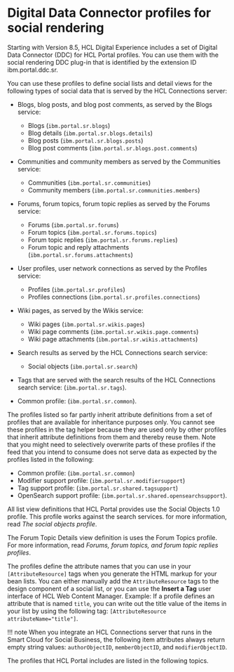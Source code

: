 # Digital Data Connector profiles for social rendering

Starting with Version 8.5, HCL Digital Experience includes a set of Digital Data Connector \(DDC\) for HCL Portal profiles. You can use them with the social rendering DDC plug-in that is identified by the extension ID ibm.portal.ddc.sr.

You can use these profiles to define social lists and detail views for the following types of social data that is served by the HCL Connections server:

-   Blogs, blog posts, and blog post comments, as served by the Blogs service:
    -   Blogs \(`ibm.portal.sr.blogs`\)
    -   Blog details \(`ibm.portal.sr.blogs.details`\)
    -   Blog posts \(`ibm.portal.sr.blogs.posts`\)
    -   Blog post comments \(`ibm.portal.sr.blogs.post.comments`\)
-   Communities and community members as served by the Communities service:
    -   Communities \(`ibm.portal.sr.communities`\)
    -   Community members \(`ibm.portal.sr.communities.members`\)
-   Forums, forum topics, forum topic replies as served by the Forums service:
    -   Forums \(`ibm.portal.sr.forums`\)
    -   Forum topics \(`ibm.portal.sr.forums.topics`\)
    -   Forum topic replies \(`ibm.portal.sr.forums.replies`\)
    -   Forum topic and reply attachments \(`ibm.portal.sr.forums.attachments`\)
-   User profiles, user network connections as served by the Profiles service:
    -   Profiles \(`ibm.portal.sr.profiles`\)
    -   Profiles connections \(`ibm.portal.sr.profiles.connections`\)
-   Wiki pages, as served by the Wikis service:
    -   Wiki pages \(`ibm.portal.sr.wikis.pages`\)
    -   Wiki page comments \(`ibm.portal.sr.wikis.page.comments`\)
    -   Wiki page attachments \(`ibm.portal.sr.wikis.attachments`\)
-   Search results as served by the HCL Connections search service:
    -   Social objects \(`ibm.portal.sr.search`\)
-   Tags that are served with the search results of the HCL Connections search service: \(`ibm.portal.sr.tags`\).

-   Common profile: \(`ibm.portal.sr.common`\).

The profiles listed so far partly inherit attribute definitions from a set of profiles that are available for inheritance purposes only. You cannot see these profiles in the tag helper because they are used only by other profiles that inherit attribute definitions from them and thereby reuse them. Note that you might need to selectively overwrite parts of these profiles if the feed that you intend to consume does not serve data as expected by the profiles listed in the following:

-   Common profile: \(`ibm.portal.sr.common`\)
-   Modifier support profile: \(`ibm.portal.sr.modifiersupport`\)
-   Tag support profile: \(`ibm.portal.sr.shared.tagsupport`\)
-   OpenSearch support profile: \(`ibm.portal.sr.shared.opensearchsupport`\).

All list view definitions that HCL Portal provides use the Social Objects 1.0 profile. This profile works against the search services. for more information, read *The social objects profile*.

The Forum Topic Details view definition is uses the Forum Topics profile. For more information, read *Forums, forum topics, and forum topic replies profiles*.

The profiles define the attribute names that you can use in your `[AttributeResource]` tags when you generate the HTML markup for your bean lists. You can either manually add the `AttributeResource` tags to the design component of a social list, or you can use the **Insert a Tag** user interface of HCL Web Content Manager. Example: If a profile defines an attribute that is named `title`, you can write out the title value of the items in your list by using the following tag: `[AttributeResource attributeName="title"]`.

!!! note
    When you integrate an HCL Connections server that runs in the Smart Cloud for Social Business, the following item attributes always return empty string values: `authorObjectID`, `memberObjectID`, and `modifierObjectID`.

The profiles that HCL Portal includes are listed in the following topics.

<!--
-   **[Blog-related profiles](../social/soc_rendr_prfls_blogs.md)**  
These profiles provide access to HCL Connections blog-related feed data for blogs, blogs details, blog posts, and blog post comments.
-   **[Communities and community members profiles](../social/soc_rendr_prfls_communities.md)**  
These profiles provide access to HCL Connections community and community members feed data.
-   **[Forum-related profiles](../social/soc_rendr_prfls_forums.md)**  
These profiles provide access to HCL Connections forum-related feed data for forums, forum topics, and forum topic replies profiles.
-   **[Profiles and profiles connections profiles](../social/soc_rendr_prfls_profiles.md)**  
These profiles provide access to HCL Connections profile related feed data.
-   **[Social objects profile](../social/soc_rendr_prfls_social_objects.md)**  
The social objects profile provides access to HCL Connections social objects feed data.
-   **[Tags profile](../social/soc_rendr_prfls_tags.md)**  
The tags profile provides access to the HCL Connections tags facet that is served by the connections search service.
-   **[Wiki-related profiles](../social/soc_rendr_prfls_wikis.md)**  
These profiles provide access to wiki-related feed data for wiki pages, wiki page comments, and wiki page attachments.
-   **[Common profile](../social/soc_rendr_prfls_common.md)**  
The common profile provides general aspects that are available in various feeds that are served by HCL Connections. You can use the common profile when you create your own custom profiles.
-   **[Modifier support profile](../social/soc_rendr_prfls_modifier_support.md)**  
The modifier support profile provides general modifier aspects. These modifier aspects are available in various feeds that are served by HCL Connections. You can reuse them when you create your own profiles.
-   **[Tag support profile](../social/soc_rendr_prfls_tag_support.md)**  
The tag support profile provides access to a list of tags that is associated with the social objects served by HCL Connections feed data.
-   **[OpenSearch support profile](../social/soc_rendr_prfls_opensearch_support.md)**  
The OpenSearch support profile provides access to information that is defined in the OpenSearch specification. The OpenSearch specification is commonly used in the Atom feed format.


**Related information**  


[Social rendering](../social/soc_rendr_ovu.md)

[Configuring globally how social object data is served](../social/soc_rendr_cfg_data_serve.md)

[Configuring globally how social object links are resolved](../social/soc_rendr_cfg_reslv_links.md)

[Configuring file type icon mappings](../social/soc_rendr_cfg_filetype_map.md)

[Web content tags](../wcm/wcm_tags.md)

[Setting parameters to format dates](https://help.hcltechsw.com/digital-experience/8.5/panel_help/wcm_reference-dates.html)

[Implementing interactions with social objects](../wcm/wcm_dev_impl_intrax_soc_objects.md)

[The social rendering Digital Data Connector plug-in](../social/soc_rendr_bean_lst_prvdr.md) -->

